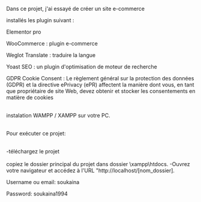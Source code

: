 
Dans ce projet, j'ai essayé de créer un site e-commerce 


 installés les plugin suivant  :

Elementor pro

WooCommerce : plugin e-commerce

Weglot Translate : traduire la langue

 Yoast SEO : un plugin d'optimisation de moteur de recherche

GDPR Cookie Consent :  Le règlement général sur la protection des données (GDPR) et la directive ePrivacy (ePR) affectent la manière dont vous, en tant que propriétaire de site Web, devez obtenir et stocker les consentements en matière de cookies <br><br>

instalation WAMPP / XAMPP sur votre PC. <br><br>

Pour exécuter ce projet:<br><br>

-téléchargez le projet <br><br>
copiez le dossier principal du projet dans dossier \xampp\htdocs. 
-Ouvrez votre navigateur et accédez à l'URL "http://localhost/[nom_dossier].

Username ou email: soukaina  <br> 

Password: soukaina1994


